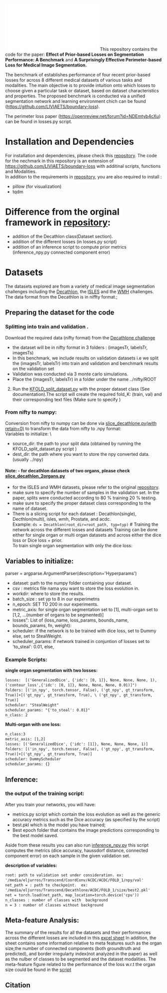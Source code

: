 ![](resources/Meta-features/unity-metafeatures.pdf)
This repository contains the code for the paper: **Effect of Prior-based Losses on Segmentation Performance: A Benchmark** and **A Surprisingly Effective Perimeter-based Loss for Medical Image Segmentation.**  
  
  
The benchmark of establishes performance of four recent prior-based losses for across 8 different medical datasets of various tasks and modalities. The main objective is to provide intuition onto which losses to choose given a particular task or dataset, based on dataset characteristics and properties. The proposed benchmark is conducted via a unified segmentation network and learning environment chich can be found (https://github.com/LIVIAETS/boundary-loss).   
   
The perimeter loss paper (https://openreview.net/forum?id=NDEmtyb4cXu) can be found in losses.py script.   
   
# Installation and Dependencies  
  
For installation and dependencies, please check this [repository](https://github.com/LIVIAETS/boundary-loss). The code for the nechmark in this repository is an extension of https://github.com/LIVIAETS/boundary-loss with additinal scripts, functions and Modalities.  
In addition to the requirements in [repository](https://github.com/LIVIAETS/boundary-loss), you are also required to install :  
- pillow (for visualization)  
- tqdm  

# Difference from the orginal framework in [repository](https://github.com/LIVIAETS/boundary-loss):  
- addition of the Decathlon class(Dataset section).   
- addition of the different losses (in losses.py script)   
- addition of an inference script to compute prior metrics (inference_npy.py connected component error)   
  
  
# Datasets   
The datasets explored are from a variety of medical image segmentation challenges including the [Decathlon](http://medicaldecathlon.com), the  [ISLES](http://www.isles-challenge.org) and the [WMH](https://wmh.isi.uu.nl) challenges. The data format from the Decathlon is in niffty format.;   
  
## Preparing the dataset for the code  
### Splitting into train and validation . 

Download the required data (nifty format) from the [Decathlone challenge](http://medicaldecathlon.com)  
   - the dataset will be in nifty format in 3 folders : (imagesTr, labelsTr, imagesTs)  
   - In this benchmark, we include results on validation datasets i.e we split the (imagesTr, labelsTr) into train and validation and benchmark results on the validation set   
   - Validation was conducted via 3 monte carlo simulations.  
   - Place the (imagesTr, labelsTr) in a folder under the name ../nifty/ROOT  
2. Run the [KFOLD_split_dataset.py](https://github.com/rosanajurdi/DataSET_module) with the proper dataset class (See documentation).The script will create the required fold_K: (train, val) and their corresponding text files (Make sure to specify )   
### From nifty to numpy: 

Conversion from nifty to numpy can be done via [slice_decathlone.py(with retain=0)](https://github.com/rosanajurdi/Prior-based-Losses-for-Medical-Image-Segmentation/blob/master/slice_decathlon.py) to transform the data from nifty to .npy format:  
Variables to initialize: \\  
- source_dir: the path to your split data (obtained by running the KFOLD_split_dataset.py script )  
- dest_dir: the path where you want to store the npy converted data. (usually ../npy)  
#### Note: - for decathlon datasets of two organs, please check [slice_decathlon_2organs.py](https://github.com/rosanajurdi/Prior-based-Losses-for-Medical-Image-Segmentation/blob/master/slice_decathlon_2organs.py)  
- for the ISLES and WMH datasets, please refer to the original [repository](https://github.com/LIVIAETS/boundary-loss).  
- make sure to specify the number of samples in the validation set. In the paper,  splits were conducted according to 80 % training 20 % testing.   
- make sure to specify the proper dataset class corresponding to the name of dataset.  
- There is a slicing script for each dataset : Decathlon(single), Decthlon(multi), isles, wmh, Prostate, and acdc.  
                         Example: `ds = Decathlon(root_dir=root_path, typ=typ)` # Training the network across the different losses and datasets Training can be done either for single organ or multi organ datasets and across either the dice loss or Dice loss + prior.   
To train single organ segmentation with only the dice loss:  
  
## Variables to initialize:  
  
parser = argparse.ArgumentParser(description='Hyperparams')  
- dataset: path to the numpy folder containing your dataset.  
- csv : metrics file nama you want to store the loss evolution in.   
- workdir: where to store the results.   
- batch_size : set yp to 8 in our experimetns  
- n_epoch: SET TO 200 in our experiments.  
- metric_axis: for single organ segmentation set to [1], multi-organ set to [1,2, ...(number of organs to be segmented)]  
- losses": List of (loss_name, loss_params, bounds_name, bounds_params, fn, weight):  
- scheduler: if the network is to be trained with dice loss, set to Dummy else, set to StealWeight.  
- scheduler_params: if network trained in conjuntion of losses set to 'to_steal': 0.01, else,   
  
### Example Scripts:  
 **single organ segmentation with two losses:**  
```  
losses:  [('GeneralizedDice', {'idc': [0, 1]}, None, None, None, 1), ('contour_loss',{'idc': [0, 1]}, None, None, None, 0.01)]") 
folders: [('in_npy', torch.tensor, False), ('gt_npy', gt_transform, True)]+[('gt_npy', gt_transform, True), \ ('gt_npy', gt_transform, True)]
scheduler: "StealWeight" 
scheduler_params: "{'to_steal': 0.01}"
n_class: 2
 ```  
**Multi-organ with one loss:**
``` 
n_class:3  
metric_axis: [1,2]
losses: [('GeneralizedDice', {'idc': [1]}, None, None, None, 1)]
folders: [('in_npy', torch.tensor, False), ('gt_npy', gt_transform, True)]+[('gt_npy', gt_transform, True)]  
scheduler: DummyScheduler
scheduler_params: {}
``` 
 
 
  
  
## Inference:   
### the output of the training script: 

After you train your networks, you will have:
- metrics.py script which contain the loss evolution as well as the generic accuracy metrics such as the Dice accuracy (as specified by the script)   
- best.pkl  which is the model you have trained;   
- Best epoch folder that contains the image predictions corresponding to the best model saved.

Aside from these results you can also run [inference_npy.py](https://github.com/rosanajurdi/Prior-based-Losses-for-Medical-Image-Segmentation/blob/master/inference_npy.py)
this script computes the metrics (dice accuracy, haussdorf distance, connected component error) on each sample in the given validation set.

**description of variables:**

``` 
root: path to validation set under consideration. ex: '/media/eljurros/Transcend/CoordConv/ACDC/ACDC/FOLD_1/npy/val'
net_path = : path to checkpoint.  ex: '/media/eljurros/Transcend/Decathlone/ACDC/FOLD_1/size/best2.pkl'
net = torch.load(net_path, map_location=torch.device('cpu'))
n_classes : number of classes with  background
n = 3 : number of classes without background 
``` 

## Meta-feature Analysis:
The summary of the results for all the datasets and their performances across the different losses are included in this [excel sheet](https://github.com/rosanajurdi/Prior-based-Losses-for-Medical-Image-Segmentation/blob/master/BenchmarkResults.csv)
In addition, the sheet contains some information relative to meta features such as the organ size,the number of connected components (both groundtruth and predicted), and border irregularty index(not analyzed in the paper) as well as the nulber of classes to be segmented and the dataset modalities.
The meta-feature figure related to the performance of the loss w.r.t  the organ size could be found in the [script](https://github.com/rosanajurdi/Prior-based-Losses-for-Medical-Image-Segmentation/blob/master/meta_feature_graph.py)

## Citation  

